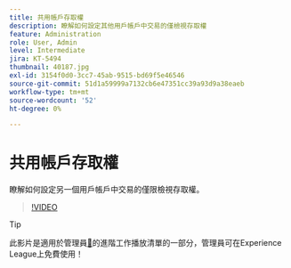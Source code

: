 ```yaml
---
title: 共用帳戶存取權
description: 瞭解如何設定其他用戶帳戶中交易的僅檢視存取權
feature: Administration
role: User, Admin
level: Intermediate
jira: KT-5494
thumbnail: 40187.jpg
exl-id: 3154f0d0-3cc7-45ab-9515-bd69f5e46546
source-git-commit: 51d1a59999a7132cb6e47351cc39a93d9a38eaeb
workflow-type: tm+mt
source-wordcount: '52'
ht-degree: 0%

---
```


# 共用帳戶存取權

瞭解如何設定另一個用戶帳戶中交易的僅限檢視存取權。

>[!VIDEO](https://video.tv.adobe.com/v/40187?quality=12&learn=on&hidetitle=true)

>[!TIP]
>
>此影片是適用於管理員[&#128279;](https://experienceleague.adobe.com/en/playlists/acrobat-sign-perform-advanced-tasks-administrators)的進階工作播放清單的一部分，管理員可在Experience League上免費使用！
